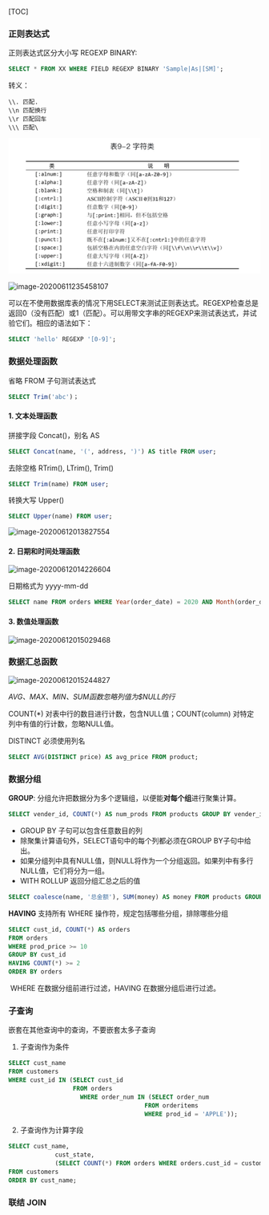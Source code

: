 [TOC]

### 正则表达式

正则表达式区分大小写 REGEXP BINARY:

```sql
SELECT * FROM XX WHERE FIELD REGEXP BINARY 'Sample|As|[SM]';
```

转义：

```
\\. 匹配.
\\n 匹配换行
\\r 匹配回车
\\\ 匹配\
```

![字符类](./mysql-字符类.png)

![image-20200611235458107](/Users/shixy/Desktop/Code/blog/note/mysql-定位元字符.png)

​	可以在不使用数据库表的情况下用SELECT来测试正则表达式。REGEXP检查总是返回0（没有匹配）或1（匹配）。可以用带文字串的REGEXP来测试表达式，并试验它们。相应的语法如下：

```sql
SELECT 'hello' REGEXP '[0-9]';
```



### 数据处理函数

省略 FROM 子句测试表达式

```sql
SELECT Trim('abc')；
```

#### 1. 文本处理函数

拼接字段 Concat()，别名 AS

```sql
SELECT Concat(name, '(', address, ')') AS title FROM user;
```

去除空格 RTrim(), LTrim(), Trim()

```sql
SELECT Trim(name) FROM user;
```

转换大写 Upper()

```sql
SELECT Upper(name) FROM user;
```

![image-20200612013827554](/Users/shixy/Desktop/Code/blog/note/mysql-文本处理函数.png)

#### 2. 日期和时间处理函数

![image-20200612014226604](/Users/shixy/Desktop/Code/blog/note/mysql-日期函数.png)

日期格式为 yyyy-mm-dd

```sql
SELECT name FROM orders WHERE Year(order_date) = 2020 AND Month(order_date) = 9;
```

#### 3. 数值处理函数

![image-20200612015029468](/Users/shixy/Desktop/Code/blog/note/mysql-数值处理函数.png)



### 数据汇总函数

![image-20200612015244827](/Users/shixy/Desktop/Code/blog/note/mysql-聚集函数.png)

*AVG、MAX、MIN、SUM函数忽略列值为$NULL的行*

COUNT(*) 对表中行的数目进行计数，包含NULL值；COUNT(column) 对特定列中有值的行计数，忽略NULL值。

DISTINCT 必须使用列名

```sql
SELECT AVG(DISTINCT price) AS avg_price FROM product;
```



### 数据分组

**GROUP**: 分组允许把数据分为多个逻辑组，以便能**对每个组**进行聚集计算。

```sql
SELECT vender_id, COUNT(*) AS num_prods FROM products GROUP BY vender_id;
```

- GROUP BY 子句可以包含任意数目的列
- 除聚集计算语句外，SELECT语句中的每个列都必须在GROUP BY子句中给出。
- 如果分组列中具有NULL值，则NULL将作为一个分组返回。如果列中有多行NULL值，它们将分为一组。
- WITH ROLLUP 返回分组汇总之后的值

```sql
SELECT coalesce(name, '总金额'), SUM(money) AS money FROM products GROUP BY name WITH ROLLUP;
```

**HAVING** 支持所有 WHERE 操作符，规定包括哪些分组，排除哪些分组

```sql
SELECT cust_id, COUNT(*) AS orders 
FROM orders 
WHERE prod_price >= 10
GROUP BY cust_id 
HAVING COUNT(*) >= 2
ORDER BY orders
```

​	WHERE 在数据分组前进行过滤，HAVING 在数据分组后进行过滤。



### 子查询

嵌套在其他查询中的查询，不要嵌套太多子查询

1. 子查询作为条件

```sql
SELECT cust_name 
FROM customers
WHERE cust_id IN (SELECT cust_id 
                  FROM orders
                 	WHERE order_num IN (SELECT order_num
                                      FROM orderitems
                                      WHERE prod_id = 'APPLE'));
```

2. 子查询作为计算字段

```sql
SELECT cust_name, 
			 cust_state, 
			 (SELECT COUNT(*) FROM orders WHERE orders.cust_id = customers.cust_id) AS orders
FROM customers
ORDER BY cust_name;
```



### 联结 JOIN

